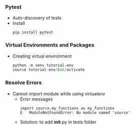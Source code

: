 ### Pytest
- Auto-discovery of tests
- Install
    ```
    pip install pytest
    ```

### Virtual Environments and Packages
- Creating virtual environment
    ```python
    python -m venv tutorial-env
    source tutorial-env/bin/activate
    ```

### Resolve Errors
- Cannot import module while using virtualenv
    - Error messages
        ```
        import source.my_functions as my_functions
        E   ModuleNotFoundError: No module named 'source'
        ```
    - Solution: to add __init__.py in tests folder

